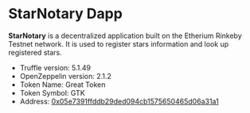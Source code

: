 # StarNotary Dapp

**StarNotary** is a decentralized application built on the Etherium Rinkeby Testnet network.
It is used to register stars information and look up registered stars.

- Truffle version: 5.1.49
- OpenZeppelin version: 2.1.2
- Token Name: Great Token
- Token Symbol: GTK 
- Address: [0x05e7391ffddb29ded094cb1575650465d06a31a1](https://rinkeby.etherscan.io/address/0x05e7391ffddb29ded094cb1575650465d06a31a1)
